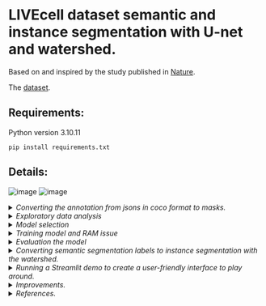 # LIVEcell dataset semantic and instance segmentation with U-net and watershed.

Based on and inspired by the study published in <a href="https://www.nature.com/articles/s41592-021-01249-6" target="_blank">Nature</a>.

The <a href="https://sartorius-research.github.io/LIVECell/">dataset</a>.
<br>
## Requirements:
Python version 3.10.11

```pip install requirements.txt```
<br>
## Details:
![image](https://github.com/user-attachments/assets/3bfaada9-9b88-4187-a600-a9376987d38b)
![image](https://github.com/user-attachments/assets/26d91195-ad5e-4590-86ec-8945537f0363)

<details>

  <summary><em>Converting the annotation from jsons in coco format to masks.</em></summary>
  As a selected model for a baseline experiment is U-net the input required to be an image and corresponding mask images. To convert .json file with annotations to mask images run:
  
  ```python convert_json_to_masks.py --json_file path/to/annotations.json --mask_output_folder path/to/mask/output --image_output_folder path/to/image/output --original_image_dir path/to/original/image```
</details>
<details>
  <summary><em>Exploratory data analysis</em></summary>
  
  Discusses the rationale behind specific train-validation-test splits for different cell types, focusing on SKOV3.
Mentions standard split ratios and includes reasoning about model performance with varying data splits. Discovering and fixing validation leakage problem.
  
You can find it in <a href="notebooks/EDA.ipynb">EDA.ipynb</a>
</details>
<details>
  <summary><em>Model selection</em></summary>
  
  U-Net was trained to perform semantic segmentation on the LIVECell dataset, generating binary masks that differentiate cell regions from the background. The loss function combined Binary Cross-Entropy with Dice loss, optimizing for both boundary accuracy and class balance.

  Following semantic segmentation, a watershed-based postprocessing pipeline was applied to achieve instance separation. 
  </details>
<details>
  <summary><em>Training model and RAM issue</em></summary>
  The training was done in Google Colab with <a href="notebooks\training_unet_watershed_keras.ipynb">training_unet_watershed_keras.ipynb</a> on T4 GPU.

  The LIVECell dataset, including its masks, totals approximately 7GB in size. During dataset preparation, a significant challenge was encountered due to the high memory usage: the dataset caused RAM to run out quickly, interrupting the data loading process. To address this issue, a data generator was implemented.

  The data generator reads and processes images in batches rather than loading the entire dataset into memory at once. This approach minimizes memory usage by only keeping a subset of data in RAM, allowing for efficient handling of large datasets. The generator iteratively loads and augments images and masks on-the-fly during model training, which ensures that the system’s memory capacity is not exceeded, even when working with the full dataset.

  This solution enabled smooth and efficient data handling, allowing the model training to proceed without memory interruptions while preserving the integrity of the entire dataset.
  During training, various configurations were tested to optimize the model's performance on the LIVECell dataset. This included experimenting with the number of epochs to find the ideal training duration that balances learning and overfitting.
  
  Weights can be found here: <a href="https://drive.google.com/drive/folders/1o1wLv-IYSjfC9_u4cjiuZnZo2VC-7BKV?usp=sharing">here</a>.
  
  As a platform for monitoring - the <a href="https://wandb.ai/site">weights and biases</a>. 
  
  The results which you can see in the preview photo can be found here: <a href="https://api.wandb.ai/links/aleksiutenko-evelina-odessa-i-i-mechnikov-national-unive/8ilo205t">here</a>.
  ![image](https://github.com/user-attachments/assets/66e8fec9-4cd4-4b40-aa6f-1c3ace1b3824)

  </details>

<details>
  <summary><em>Evaluation the model</em></summary>
  Model evaluation details can be found in the notebook <a href="notebooks\training_unet_watershed_keras.ipynb">training_unet_watershed_keras.ipynb</a>.
  
  The Average Precision (AP) metrics for the U-Net semantic segmentation model are as follows:
  
  For the model trained for 9 epochs, the AP metric was 0.8886.
  For the model trained for 29 epochs, the AP metric improved to 0.9025.
</details>
<details>
  <summary><em>Converting semantic segmentation labels to instance segmentation with the watershed.</em></summary>
  As a postprocessing technique was used in a watershed, this includes:
  
  Thresholding: The semantic segmentation output was binarized to clearly distinguish cell regions.
  
  Distance Transform: Distance transform was calculated on the binary mask, enhancing cell interiors and creating regions well-suited for watershed segmentation.
  Watershed Algorithm: Watershed segmentation was performed on the distance-transformed mask, effectively separating touching cells based on intensity valleys.
  
  Connected Component Analysis: Each segmented cell region was uniquely labelled for instance differentiation.
  
  Small-Object Removal: Small regions, likely noise, were removed to reduce false positives.
  
  Gaussian Blurring: Boundaries were smoothed with Gaussian blurring to produce cleaner final instance masks.
</details>
<details>

  <summary><em>Running a Streamlit demo to create a user-friendly interface to play around.</em></summary>
    To serve a streamlit app run:

  ```python serve_app_ngrok.py```
</details>
<details>
    <summary><em>Improvements.</em></summary>
    <ol>
        <li>Experiment with different split percentages.</li>
        <li>Evaluate the model performance after postprocessing with watershed. Compare to the benchmark.</li>
        <li>Fix AFNR metric function.</li>
        <li>Try to experiment with StratifiedShuffleSplit to balance classes in splits and change overall split percentage.</li>
        <li>Experiment with loss function.</li>
    </ol>
</details>
<details>
  <summary><em>References.</em></summary>
<ul>
    <li><a href="https://arxiv.org/abs/1505.04597">U-net</a></li>
    <li><a href="https://arxiv.org/abs/1611.08303">Watershed</a></li>
    <li><a href="https://cs230.stanford.edu/projects_fall_2018/reports/12353505.pdf">More info about selected architecture (U-net and Watershed)</a></li>
    <li><a href="https://www.linkedin.com/pulse/in-depth-exploration-loss-functions-deep-learning-kiran-dev-yadav/">More info about combined loss function</a></li>
    <li><a href="https://arxiv.org/pdf/2110.08322">More info about combined loss function (PDF)</a></li>
    <li><a href="https://youtu.be/csFGTLT6_WQ?si=tAKU7mWl1aVS2zDs">Recommended video 1</a></li>
    <li><a href="https://youtu.be/lOZDTDOlqfk?si=-xD7d-Lro0EuVFMk">Recommended video 2</a></li>
</ul>


</details>
